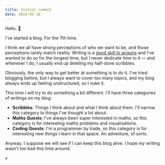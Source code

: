 ```yaml
---
title: Initial commit
date: 2019-05-18
---
```


Hello. 👋

I've started a blog. For the 7th time.

I think we all have strong perceptions of who we want to be, and those perceptions rarely match reality. Writing is a [good skill to acquire][fcc-writing] and I've wanted to do so for the longest time, but I never dedicate time to it — and whenever I do, I usually end up deleting my half-done scribbles.

Obviously, the only way to get better at something is to do it. I've tried blogging before, but I always want to cover too many topics, and my blog always ends up feeling unstructured, so I nuke it.

This time I will try to do something a bit different. I'll have three categories of writings on my blog:

- **Scribbles**: Things I think about and what I think about them. I'll narrow this category to things I've thought a lot about.
- **Maths Quests**: I've always been super interested in maths, so this category is for interesting maths problems and visualisations.
- **Coding Quests**: I'm a programmer by trade, so this category is for interesting new things I learn in that space. An adventure, of sorts.

Anyway. I suppose we will see if I can keep this blog alive. I hope my writing wasn't too bad this time around.

✊

[fcc-writing]: https://medium.freecodecamp.org/why-developers-should-know-how-to-write-dc35aa9b71ab
